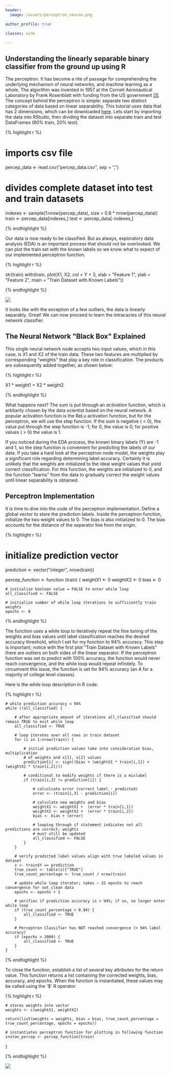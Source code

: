 ```yaml
---
header:
  image: /assets/perceptron_neuron.png

author_profile: true

classes: wide

---
```


## Understanding the linearly separable binary classifier from the ground up using R

The perceptron. It has become a rite of passage for comprehending the underlying mechanism of neural networks, and machine learning as a whole. The algorithm was invented in 1957 at the Cornell Aeronautical Laboratory by Frank Rosenblatt with funding from the US government [[1]](http://psycnet.apa.org/doiLanding?doi=10.1037%2Fh0042519). The concept behind the perceptron is simple: separate two distinct categories of data based on linear separability. This tutorial uses data that has 2 dimensions, which can be downloaded [here](https://sokolj.com/assets/2018-03-04-Single-Layer-Perceptron-Implementation/percep_data.csv). Lets start by importing the data into RStudio, then dividing the dataset into separate train and test DataFrames (80% train, 20% test). 


{% highlight r %}
# imports csv file
percep_data <- read.csv("percep_data.csv", sep = ",")

# divides complete dataset into test and train datasets
indexes <- sample(1:nrow(percep_data), size = 0.8 * nrow(percep_data))
train <- percep_data[indexes,]
test <- percep_data[-indexes,]

{% endhighlight %}

Our data is now ready to be classified. But as always, exploratory data analysis (EDA) is an important process that should not be overlooked. We can plot the train set with the known labels so we know what to expect of our implemented perceptron function.

{% highlight r %}

str(train)
with(train, plot(X1, X2, col = Y + 3, xlab = "Feature 1", ylab = "Feature 2", main = "Train Dataset with Known Labels"))

{% endhighlight %}

<img src="../assets/2018-03-04-Single-Layer-Perceptron-Implementation/init_percep_plot.jpg" align="center" > 

It looks like with the exception of a few outliers, the data is linearly separably. Great! We can now proceed to learn the intracacies of this neural network classifier. 

## The Neural Network "Black Box" Explained

This single neural network node accepts two input values, which in this case, is X1 and X2 of the train data. These two features are multiplied by corresponding "weights" that play a key role in classification. The products are subsequently added together, as shown below: 

{% highlight r %}

X1 * weight1 + X2 * weight2

{% endhighlight %}

What happens next? The sum is put through an _activation_ function, which is arbitarily chosen by the data scientist based on the neural network. A popular activation function is the ReLu activation function, but for the perceptron, we will use the step function. If the sum is negative ( < 0), the value put through the step function is -1; for 0, the value is 0; for positive values ( > 0) the value is 1. 

If you noticed during the EDA process, the known binary labels (Y) are -1 and 1, so the step function is convenient for predicting the labels of our data. If you take a hard look at the perceptron node model, the weights play a significant role regarding determining label accuracy. Certainly it is unlikely that the weights are initialized to the ideal weight values that yield correct classification. For this function, the weights are initialized to 0, and the function "learns" from the data to gradually correct the weight values until linear separability is obtained. 

## Perceptron Implementation 

It is time to dive into the code of the perceptron implementation. Define a global vector to store the prediction labels. Inside the perceptron function, initialize the two weight values to 0. The bias is also initialized to 0. The bias accounts for the distance of the separator line from the origin. 

{% highlight r %}

# initialize prediction vector
prediction <- vector("integer", nrow(train))

percep_function <- function (train) {
    weightX1  <- 0
    weightX2  <- 0
    bias      <- 0
  
    # initialize boolean value = FALSE to enter while loop
    all_classified <- FALSE
    
    # initialize number of while loop iterations to sufficiently train weights
    epochs <- 0

{% endhighlight %}

The function uses a while loop to iteratively repeat the fine tuning of the weights and bias values
until label classification reaches the desired accuracy threshold, which I set for my function to 94% accuracy. 
This step is important; notice with the first plot "Train Dataset with Known Labels" there are outliers 
on both sides of the linear separator. If the perceptron function was set to predict with 100% accuracy, 
the function would never reach convergence, and the while loop would repeat infinitely. To circumvent this issue, the 
function is set for 94% accuracy (an A for a majority of college level classes). 

Here is the while loop description in R code: 

{% highlight r %}

    # while prediction accuracy < 94% 
    while (!all_classified) {
    
        # after appropriate amount of iterations all_classified should remain TRUE to exit while loop
        all_classified <- TRUE
        
        # loop iterates over all rows in train dataset
        for (i in 1:nrow(train)) {
            
            # initial prediction values take into consideration bias, multiplication 
            # of weights and x[1], x[2] values
            prediction[i] <- sign((bias + (weightX1 * train[i,1]) + (weightX2 * train[i,2])))
      
            # conditional to modify weights if there is a mislabel
            if (train[i,3] != prediction[i]) {
                
                # calculcate error (correct label - predicted)
                error <- (train[i,3] - prediction[i])
                
                # calculate new weights and bias
                weightX1 <- weightX1 +  (error * train[i,1])
                weightX2 <- weightX2 +  (error * train[i,2])
                bias <- bias + (error)
                
                # looping through if statement indicates not all predictions are correct; weights 
                # must still be updated 
                all_classified <- FALSE
            }
        }
        
        # verify predicted label values align with true labeled values in dataset
        z <- train$Y == prediction
        true_count <- table(z)["TRUE"]
        true_count_percentage <- true_count / nrow(train)
        
        # update while loop iterator; takes ~ 22 epochs to reach convergence for not_clean data
        epochs <- epochs + 1
        
        # verifies if prediction accuracy is > 94%; if so, no longer enter while loop
        if (true_count_percentage > 0.94) {
            all_classified <- TRUE
        }
        
        # Perceptron Classifier has NOT reached convergence (> 94% label accuracy)
        if (epochs > 2000) {
            all_classified <- TRUE
        }
    } 
    
{% endhighlight %}

To close the function, establish a list of several key attributes for the return value. This function returns a list containing the corrected weights, bias, accuracy, and epochs. When the function is instantiated, these values may be called using the '$' R operator.

{% highlight r %}

    # stores weights into vector 
    weights <- c(weightX1, weightX2)
    
    return(list(weights = weights, bias = bias, true_count_percentage = true_count_percentage, epochs = epochs))
    
    # instantiates perceptron function for plotting in following function
    instan_percep <- percep_function(train)
}

{% endhighlight %}

<img src="../assets/2018-03-04-Single-Layer-Perceptron-Implementation/weighted_predictions.jpeg" align="center" > 


